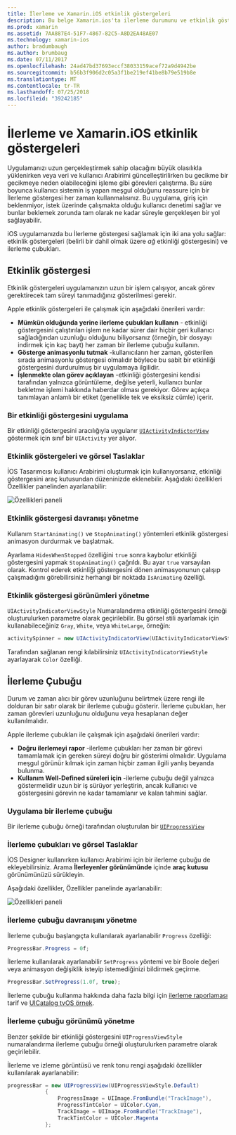 ```yaml
---
title: İlerleme ve Xamarin.iOS etkinlik göstergeleri
description: Bu belge Xamarin.ios'ta ilerleme durumunu ve etkinlik göstergeleri kullanmayı açıklar. Bunu programlı ve görsel taslak ile nasıl kullanacağınızı açıklar.
ms.prod: xamarin
ms.assetid: 7AA887E4-51F7-4867-82C5-A8D2EA48AE07
ms.technology: xamarin-ios
author: bradumbaugh
ms.author: brumbaug
ms.date: 07/11/2017
ms.openlocfilehash: 24ad47bd37693eccf38033159acef72a9d4942be
ms.sourcegitcommit: b56b3f906d2c05a3f1be219ef41be8b79e519b8e
ms.translationtype: MT
ms.contentlocale: tr-TR
ms.lasthandoff: 07/25/2018
ms.locfileid: "39242185"
---
```

# <a name="progress-and-activity-indicators-in-xamarinios"></a>İlerleme ve Xamarin.iOS etkinlik göstergeleri

Uygulamanızı uzun gerçekleştirmek sahip olacağını büyük olasılıkla yüklenirken veya veri ve kullanıcı Arabirimi güncelleştirilirken bu gecikme bir gecikmeye neden olabileceğini işleme gibi görevleri çalıştırma. Bu süre boyunca kullanıcı sistemin iş yapan meşgul olduğunu reassure için bir İlerleme göstergesi her zaman kullanmalısınız. Bu uygulama, giriş için beklenmiyor, istek üzerinde çalışmakta olduğu kullanıcı denetimi sağlar ve bunlar beklemek zorunda tam olarak ne kadar süreyle gerçekleşen bir yol sağlayabilir.

iOS uygulamanızda bu İlerleme göstergesi sağlamak için iki ana yolu sağlar: etkinlik göstergeleri (belirli bir dahil olmak üzere _ağ_ etkinliği göstergesini) ve ilerleme çubukları.

## <a name="activity-indicator"></a>Etkinlik göstergesi

Etkinlik göstergeleri uygulamanızın uzun bir işlem çalışıyor, ancak görev gerektirecek tam süreyi tanımadığınız gösterilmesi gerekir.

Apple etkinlik göstergeleri ile çalışmak için aşağıdaki önerileri vardır:

- **Mümkün olduğunda yerine ilerleme çubukları kullanın** - etkinliği göstergesini çalıştırılan işlem ne kadar sürer dair hiçbir geri kullanıcı sağladığından uzunluğu olduğunu biliyorsanız (örneğin, bir dosyayı indirmek için kaç bayt) her zaman bir ilerleme çubuğu kullanın.
- **Gösterge animasyonlu tutmak** -kullanıcıların her zaman, gösterilen sırada animasyonlu göstergesi olmalıdır böylece bu sabit bir etkinliği göstergesini durdurulmuş bir uygulamaya ilgilidir.
- **İşlenmekte olan görev açıklayan** -etkinliği göstergesini kendisi tarafından yalnızca görüntüleme, değilse yeterli, kullanıcı bunlar bekletme işlemi hakkında haberdar olması gerekiyor. Görev açıkça tanımlayan anlamlı bir etiket (genellikle tek ve eksiksiz cümle) içerir.

### <a name="implementing-an-activity-indicator"></a>Bir etkinliği göstergesini uygulama

Bir etkinliği göstergesini aracılığıyla uygulanır [ `UIActivityIndictorView` ](https://developer.xamarin.com/api/type/UIKit.UIActivityIndicatorView/) göstermek için sınıf bir `UIActivity` yer alıyor.

### <a name="activity-indicators-and-storyboards"></a>Etkinlik göstergeleri ve görsel Taslaklar

İOS Tasarımcısı kullanıcı Arabirimi oluşturmak için kullanıyorsanız, etkinliği göstergesini araç kutusundan düzeninizde eklenebilir. Aşağıdaki özellikleri Özellikler panelinden ayarlanabilir:

![Özellikleri paneli](progress-activity-indicator-images/progress-indicator1.png)

### <a name="managing-activity-indicator-behavior"></a>Etkinlik göstergesi davranışı yönetme

Kullanım `StartAnimating()` ve `StopAnimating()` yöntemleri etkinlik göstergesi animasyon durdurmak ve başlatmak.

Ayarlama `HidesWhenStopped` özelliğini `true` sonra kaybolur etkinliği göstergesini yapmak `StopAnimating()` çağrıldı. Bu ayar `true` varsayılan olarak. Kontrol ederek etkinliği göstergesini dönen animasyonunun çalışıp çalışmadığını görebilirsiniz herhangi bir noktada `IsAnimating` özelliği. 


### <a name="managing-activity-indicator-appearances"></a>Etkinlik göstergesi görünümleri yönetme

`UIActivityIndicatorViewStyle` Numaralandırma etkinliği göstergesini örneği oluşturulurken parametre olarak geçirilebilir. Bu görsel stili ayarlamak için kullanabileceğiniz `Gray`, `White`, veya `WhiteLarge`, örneğin:

```csharp
activitySpinner = new UIActivityIndicatorView(UIActivityIndicatorViewStyle.WhiteLarge);
```

Tarafından sağlanan rengi kılabilirsiniz `UIActivityIndicatorViewStyle` ayarlayarak `Color` özelliği.

## <a name="progress-bar"></a>İlerleme Çubuğu

Durum ve zaman alıcı bir görev uzunluğunu belirtmek üzere rengi ile dolduran bir satır olarak bir ilerleme çubuğu gösterir. İlerleme çubukları, her zaman görevleri uzunluğunu olduğunu veya hesaplanan değer kullanılmalıdır.

Apple ilerleme çubukları ile çalışmak için aşağıdaki önerileri vardır:

- **Doğru ilerlemeyi rapor** -ilerleme çubukları her zaman bir görevi tamamlamak için gereken süreyi doğru bir gösterimi olmalıdır. Uygulama meşgul görünür kılmak için zaman hiçbir zaman ilgili yanlış beyanda bulunma.
- **Kullanım Well-Defined süreleri için** -ilerleme çubuğu değil yalnızca göstermelidir uzun bir iş sürüyor yerleştirin, ancak kullanıcı ve göstergesini görevin ne kadar tamamlanır ve kalan tahmini sağlar.

### <a name="implementing-an-progress-bar"></a>Uygulama bir ilerleme çubuğu

Bir ilerleme çubuğu örneği tarafından oluşturulan bir [`UIProgressView`](https://developer.xamarin.com/api/type/UIKit.UIProgressView/)

### <a name="progress-bars-and-storyboards"></a>İlerleme çubukları ve görsel Taslaklar

İOS Designer kullanırken kullanıcı Arabirimi için bir ilerleme çubuğu de ekleyebilirsiniz. Arama **İlerleyenler görünümünde** içinde **araç kutusu** görünümünüzü sürükleyin.

Aşağıdaki özellikler, Özellikler panelinde ayarlanabilir:

![Özellikleri paneli](progress-activity-indicator-images/progress-indicator3.png)


### <a name="managing-progress-bar-behavior"></a>İlerleme çubuğu davranışını yönetme

İlerleme çubuğu başlangıçta kullanılarak ayarlanabilir `Progress` özelliği:

```csharp
ProgressBar.Progress = 0f;
```

İlerleme kullanılarak ayarlanabilir `SetProgress` yöntemi ve bir Boole değeri veya animasyon değişiklik isteyip istemediğinizi bildirmek geçirme.

```csharp
ProgressBar.SetProgress(1.0f, true);
```

İlerleme çubuğu kullanma hakkında daha fazla bilgi için [ilerleme raporlaması](https://github.com/xamarin/recipes/tree/master/Recipes/cross-platform/networking/download_progress) tarif ve [UICatalog tvOS örnek](https://developer.xamarin.com/samples/monotouch/tvos/UICatalog/).

### <a name="managing-progress-bar-appearance"></a>İlerleme çubuğu görünümü yönetme

Benzer şekilde bir etkinliği göstergesini `UIProgressViewStyle` numaralandırma ilerleme çubuğu örneği oluşturulurken parametre olarak geçirilebilir.

İlerleme ve izleme görüntüsü ve renk tonu rengi aşağıdaki özellikler kullanılarak ayarlanabilir:

```csharp
progressBar = new UIProgressView(UIProgressViewStyle.Default)
            {
                ProgressImage = UIImage.FromBundle("TrackImage"),
                ProgressTintColor = UIColor.Cyan,
                TrackImage = UIImage.FromBundle("TrackImage"),
                TrackTintColor = UIColor.Magenta
            }; 
```



